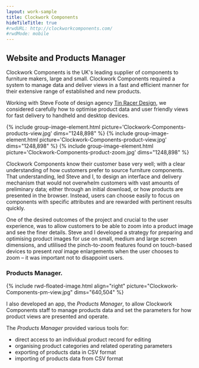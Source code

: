```yaml
---
layout: work-sample
title: Clockwork Components
hideTileTitle: true
#rwdURL: http://clockworkcomponents.com/
#rwdMode: mobile
---
```


## Website and Products Manager

Clockwork Components is the UK's leading supplier of components to furniture makers, large and small. Clockwork Components required a system to manage data and deliver views in a fast and efficient manner for their extensive range of established and new products.

Working with Steve Foote of design agency [Tin Racer Design](https://www.tinracer.com/), we considered carefully how to optimise product data and user friendly views for fast delivery to handheld and desktop devices.

<div class="image-group">
  {% include group-image-element.html picture='Clockwork-Components-products-view.jpg' dims="1248,898" %}
  {% include group-image-element.html picture='Clockwork-Components-product-view.jpg' dims="1248,898" %}
  {% include group-image-element.html picture='Clockwork-Components-product-zoom.jpg' dims="1248,898" %}
</div>

Clockwork Components know their customer base very well; with a clear understanding of how customers prefer to source furniture components. That understanding, led Steve and I, to design an interface and delivery mechanism that would not overwhelm customers with vast amounts of preliminary data; either through an initial download, or how products are presented in the browser. Instead, users can choose easily to focus on components with specific attributes and are rewarded with pertinent results quickly. 

One of the desired outcomes of the project and crucial to the user experience, was to allow customers to be able to zoom into a product image and see the finer details. Steve and I developed a strategy for preparing and optimising product images for use on small, medium and large screen dimensions, and utlilised the pinch-to-zoom features found on touch-based devices to present *real* image enlargements when the user chooses to zoom – it was important not to disappoint users.

### Products Manager.

<div class="float-group" markdown="1">
  {% include rwd-floated-image.html align="right" picture="Clockwork-Components-pm-view.jpg" dims="640,504" %}

  I also developed an app, the _Products Manager_, to allow Clockwork Components staff to manage products data and set the parameters for how product views are presented and operate.

  The _Products Manager_ provided various tools for:

  * direct access to an individual product record for editing
  * organising product categories and related operating parameters
  * exporting of products data in CSV format
  * importing of products data from CSV format
</div>


